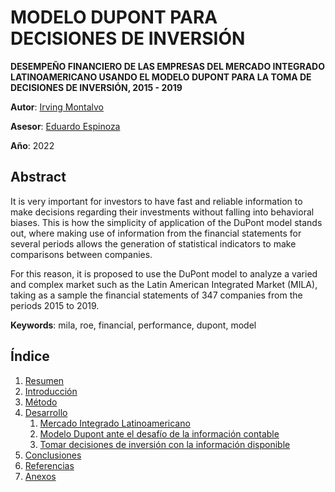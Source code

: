# MODELO DUPONT PARA DECISIONES DE INVERSIÓN

**DESEMPEÑO FINANCIERO DE LAS EMPRESAS DEL 
MERCADO INTEGRADO LATINOAMERICANO USANDO 
EL MODELO DUPONT PARA LA TOMA DE DECISIONES 
DE INVERSIÓN, 2015 - 2019**

**Autor**: [Irving Montalvo](https://orcid.org/0000-0002-1926-6349)

**Asesor**: [Eduardo Espinoza](https://orcid.org/0000-0001-9921-0013)

**Año**: 2022

## Abstract

It is very important for investors to have fast and reliable information to make decisions
regarding their investments without falling into behavioral biases. This is how the simplicity
of application of the DuPont model stands out, where making use of information from the
financial statements for several periods allows the generation of statistical indicators to
make comparisons between companies.

For this reason, it is proposed to use the DuPont model to analyze a varied and
complex market such as the Latin American Integrated Market (MILA), taking as a
sample the financial statements of 347 companies from the periods 2015 to 2019.

**Keywords**: mila, roe, financial, performance, dupont, model

## Índice

1. [Resumen](resumen.md)
1. [Introducción](introduccion.md)
1. [Método](metodo.md)
1. [Desarrollo](desarrollo/)
    1. [Mercado Integrado Latinoamericano](desarrollo/mercado-mila.md)
    1. [Modelo Dupont ante el desafío de la información contable](desarrollo/modelo-dupont.md)
    1. [Tomar decisiones de inversión con la información disponible](desarrollo/tomar-decisiones.md)
1. [Conclusiones](conclusiones.md)
1. [Referencias](referencias/)
1. [Anexos](anexos/)

